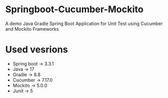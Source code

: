 # Springboot-Cucumber-Mockito
A demo Java Gradle Spring Boot Application for Unit Test using Cucumber and Mockito Frameworks

# Used vesrions
* Spring boot -> 3.3.1
* Java -> 17
* Gradle -> 8.8
* Cucumber -> 7.17.0
* Mockito -> 5.0.0
* Junit -> 5
